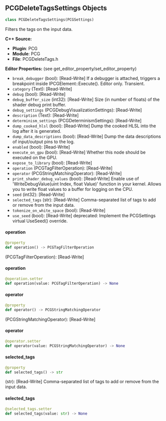 ## PCGDeleteTagsSettings Objects

```python
class PCGDeleteTagsSettings(PCGSettings)
```

Filters the tags on the input data.

**C++ Source:**

- **Plugin**: PCG
- **Module**: PCG
- **File**: PCGDeleteTags.h

**Editor Properties:** (see get_editor_property/set_editor_property)

- ``break_debugger`` (bool):  [Read-Write] If a debugger is attached, triggers a breakpoint inside IPCGElement::Execute(). Editor only. Transient.
- ``category`` (Text):  [Read-Write]
- ``debug`` (bool):  [Read-Write]
- ``debug_buffer_size`` (int32):  [Read-Write] Size (in number of floats) of the shader debug print buffer.
- ``debug_settings`` (PCGDebugVisualizationSettings):  [Read-Write]
- ``description`` (Text):  [Read-Write]
- ``determinism_settings`` (PCGDeterminismSettings):  [Read-Write]
- ``dump_cooked_hlsl`` (bool):  [Read-Write] Dump the cooked HLSL into the log after it is generated.
- ``dump_data_descriptions`` (bool):  [Read-Write] Dump the data descriptions of input/output pins to the log.
- ``enabled`` (bool):  [Read-Write]
- ``execute_on_gpu`` (bool):  [Read-Write] Whether this node should be executed on the GPU.
- ``expose_to_library`` (bool):  [Read-Write]
- ``operation`` (PCGTagFilterOperation):  [Read-Write]
- ``operator`` (PCGStringMatchingOperator):  [Read-Write]
- ``print_shader_debug_values`` (bool):  [Read-Write] Enable use of 'WriteDebugValue(uint Index, float Value)' function in your kernel. Allows you to write float values to a buffer for logging on the CPU.
- ``seed`` (int32):  [Read-Write]
- ``selected_tags`` (str):  [Read-Write] Comma-separated list of tags to add or remove from the input data.
- ``tokenize_on_white_space`` (bool):  [Read-Write]
- ``use_seed`` (bool):  [Read-Write]
  deprecated: Implement the PCGSettings virtual UseSeed() override.

<a id="unreal.PCGDeleteTagsSettings.operation"></a>

#### operation

```python
@property
def operation() -> PCGTagFilterOperation
```

(PCGTagFilterOperation):  [Read-Write]

<a id="unreal.PCGDeleteTagsSettings.operation"></a>

#### operation

```python
@operation.setter
def operation(value: PCGTagFilterOperation) -> None
```

<a id="unreal.PCGDeleteTagsSettings.operator"></a>

#### operator

```python
@property
def operator() -> PCGStringMatchingOperator
```

(PCGStringMatchingOperator):  [Read-Write]

<a id="unreal.PCGDeleteTagsSettings.operator"></a>

#### operator

```python
@operator.setter
def operator(value: PCGStringMatchingOperator) -> None
```

<a id="unreal.PCGDeleteTagsSettings.selected_tags"></a>

#### selected_tags

```python
@property
def selected_tags() -> str
```

(str):  [Read-Write] Comma-separated list of tags to add or remove from the input data.

<a id="unreal.PCGDeleteTagsSettings.selected_tags"></a>

#### selected_tags

```python
@selected_tags.setter
def selected_tags(value: str) -> None
```

<a id="unreal.PCGDistanceSettings"></a>